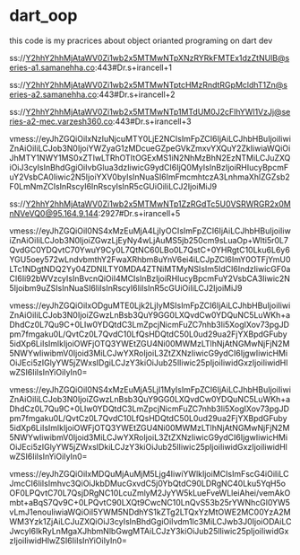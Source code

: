 # dart_oop
this code is my pracrices about object orianted programing on dart dev


ss://Y2hhY2hhMjAtaWV0Zi1wb2x5MTMwNTpXNzRYRkFMTEx1dzZtNUlB@series-a1.samanehha.co:443#Dr.s+irancell+1

ss://Y2hhY2hhMjAtaWV0Zi1wb2x5MTMwNTptcHMzRndtRGpMcldhT1Zn@series-a2.samanehha.co:443#Dr.s+irancell+2

ss://Y2hhY2hhMjAtaWV0Zi1wb2x5MTMwNTp1MTdUM0J2cFlhYWl1VzJj@series-a2-mec.varzesh360.co:443#Dr.s+irancell+3

vmess://eyJhZGQiOiIxNzIuNjcuMTY0LjE2NCIsImFpZCI6IjAiLCJhbHBuIjoiIiwiZnAiOiIiLCJob3N0IjoiYWZyaG1zMDcueGZpeGVkZmxvYXQuY2ZkIiwiaWQiOiJhMTY1NWY1MS0xZTIwLTRhOTItOGExMS1iN2NhMzBhN2EzNTMiLCJuZXQiOiJ3cyIsInBhdGgiOiIvbGlua3dzIiwicG9ydCI6IjQ0MyIsInBzIjoiRHIucyBpcmFuY2VsbCA0Iiwic2N5IjoiYXV0byIsInNuaSI6ImFmcmhtczA3LnhmaXhlZGZsb2F0LmNmZCIsInRscyI6InRscyIsInR5cGUiOiIiLCJ2IjoiMiJ9

ss://Y2hhY2hhMjAtaWV0Zi1wb2x5MTMwNTp1ZzRGdTc5U0VSRWRGR2x0MnNVeVQ0@95.164.9.144:2927#Dr.s+irancell+5

vmess://eyJhZGQiOiI0NS4xMzEuMjA4LjIyOCIsImFpZCI6IjAiLCJhbHBuIjoiIiwiZnAiOiIiLCJob3N0IjoiZGwzLjEyNy4wLjAuMS5jb250cm9sLuaOp+WIti5r0L7QvdGC0YDQvtC70YwuY9Cy0L7QtNC60LBo0L7QstC+0YHRgtC10Lku6L6y6YGU5oey572wLndvbmthY2FwaXRhbm8uYnV6ei4iLCJpZCI6ImY0OTFjYmU0LTc1NDgtNDQ2Yy04ZDNlLTY0MDA4ZTNiMTMyNSIsIm5ldCI6IndzIiwicGF0aCI6Ii92bWVzcyIsInBvcnQiOiI4MCIsInBzIjoiRHIucyBpcmFuY2VsbCA3Iiwic2N5Ijoibm9uZSIsInNuaSI6IiIsInRscyI6IiIsInR5cGUiOiIiLCJ2IjoiMiJ9

vmess://eyJhZGQiOiIxODguMTE0Ljk2LjIyMSIsImFpZCI6IjAiLCJhbHBuIjoiIiwiZnAiOiIiLCJob3N0IjoiZGwzLnBsb3QuY9GG0LXQvdCw0YDQuNC5LuWKh+aDhdCz0L7Qu9C+0LIw0YDQtdC3LmZpcjNicmFuZC7nhb3li5XogIXov73pgJDpm7fmgaku0L/QvtCz0L7QvdC10LfQsHDQtdC50L0ud29ua2FjYXBpdGFuby5idXp6LiIsImlkIjoiOWFjOTQ3YWEtZGU4Ni00MWMzLTlhNjAtNGMwNjFjN2M5NWYwIiwibmV0Ijoid3MiLCJwYXRoIjoiL3ZtZXNzIiwicG9ydCI6IjgwIiwicHMiOiJEci5zIGlyYW5jZWxsIDgiLCJzY3kiOiJub25lIiwic25pIjoiIiwidGxzIjoiIiwidHlwZSI6IiIsInYiOiIyIn0=

vmess://eyJhZGQiOiI0NS4xMzEuMjA5LjI1MyIsImFpZCI6IjAiLCJhbHBuIjoiIiwiZnAiOiIiLCJob3N0IjoiZGwzLnBsb3QuY9GG0LXQvdCw0YDQuNC5LuWKh+aDhdCz0L7Qu9C+0LIw0YDQtdC3LmZpcjNicmFuZC7nhb3li5XogIXov73pgJDpm7fmgaku0L/QvtCz0L7QvdC10LfQsHDQtdC50L0ud29ua2FjYXBpdGFuby5idXp6LiIsImlkIjoiOWFjOTQ3YWEtZGU4Ni00MWMzLTlhNjAtNGMwNjFjN2M5NWYwIiwibmV0Ijoid3MiLCJwYXRoIjoiL3ZtZXNzIiwicG9ydCI6IjgwIiwicHMiOiJEci5zIGlyYW5jZWxsIDkiLCJzY3kiOiJub25lIiwic25pIjoiIiwidGxzIjoiIiwidHlwZSI6IiIsInYiOiIyIn0=

vmess://eyJhZGQiOiIxMDQuMjAuMjM5Ljg4IiwiYWlkIjoiMCIsImFscG4iOiIiLCJmcCI6IiIsImhvc3QiOiJkbDMucGxvdC5j0YbQtdC90LDRgNC40Lku5YqH5oOF0LPQvtC70L7QsjDRgNC10LcuZmlyM2JyYW5kLueFveWLleiAhei/vemAkOmbt+aBqS7Qv9C+0LPQvtC90LXQt9CwcNC10LnQvS53b25rYWNhcGl0YW5vLmJ1enouIiwiaWQiOiI5YWM5NDdhYS1kZTg2LTQxYzMtOWE2MC00YzA2MWM3Yzk1ZjAiLCJuZXQiOiJ3cyIsInBhdGgiOiIvdm1lc3MiLCJwb3J0IjoiODAiLCJwcyI6IkRyLnMgaXJhbmNlbGwgMTAiLCJzY3kiOiJub25lIiwic25pIjoiIiwidGxzIjoiIiwidHlwZSI6IiIsInYiOiIyIn0=


